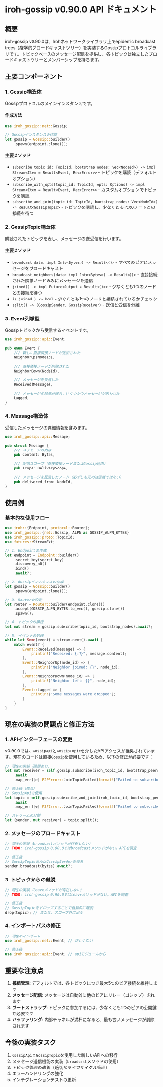 # iroh-gossip v0.90.0 API ドキュメント

## 概要

iroh-gossip v0.90.0は、Irohネットワークライブラリ上でepidemic broadcast trees（疫学的ブロードキャストツリー）を実装するGossipプロトコルライブラリです。トピックベースのメッセージ配信を提供し、各トピックは独立したブロードキャストツリーとメンバーシップを持ちます。

## 主要コンポーネント

### 1. Gossip構造体
Gossipプロトコルのメインインスタンスです。

#### 作成方法
```rust
use iroh_gossip::net::Gossip;

// Gossipインスタンスの作成
let gossip = Gossip::builder()
    .spawn(endpoint.clone());
```

#### 主要メソッド
- `subscribe(topic_id: TopicId, bootstrap_nodes: Vec<NodeId>) -> impl Stream<Item = Result<Event, RecvError>>` - トピックを購読（デフォルトオプション）
- `subscribe_with_opts(topic_id: TopicId, opts: Options) -> impl Stream<Item = Result<Event, RecvError>>` - カスタムオプションでトピックを購読
- `subscribe_and_join(topic_id: TopicId, bootstrap_nodes: Vec<NodeId>) -> Result<GossipTopic>` - トピックを購読し、少なくとも1つのノードとの接続を待つ

### 2. GossipTopic構造体
購読されたトピックを表し、メッセージの送受信を行います。

#### 主要メソッド
- `broadcast(data: impl Into<Bytes>) -> Result<()>` - すべてのピアにメッセージをブロードキャスト
- `broadcast_neighbors(data: impl Into<Bytes>) -> Result<()>` - 直接接続された隣接ノードのみにメッセージを送信
- `joined() -> impl Future<Output = Result<()>>` - 少なくとも1つのノードとの接続を待つ
- `is_joined() -> bool` - 少なくとも1つのノードと接続されているかチェック
- `split() -> (GossipSender, GossipReceiver)` - 送信と受信を分離

### 3. Event列挙型
Gossipトピックから受信するイベントです。

```rust
use iroh_gossip::api::Event;

pub enum Event {
    /// 新しい直接隣接ノードが追加された
    NeighborUp(NodeId),
    
    /// 直接隣接ノードが削除された
    NeighborDown(NodeId),
    
    /// メッセージを受信した
    Received(Message),
    
    /// メッセージの処理が遅れ、いくつかのメッセージが失われた
    Lagged,
}
```

### 4. Message構造体
受信したメッセージの詳細情報を含みます。

```rust
use iroh_gossip::api::Message;

pub struct Message {
    /// メッセージの内容
    pub content: Bytes,
    
    /// 配信スコープ（直接隣接ノードまたはGossip経由）
    pub scope: DeliveryScope,
    
    /// メッセージを配信したノード（必ずしも元の送信者ではない）
    pub delivered_from: NodeId,
}
```

## 使用例

### 基本的な使用フロー

```rust
use iroh::{Endpoint, protocol::Router};
use iroh_gossip::{net::Gossip, ALPN as GOSSIP_ALPN_BYTES};
use iroh_gossip::proto::TopicId;
use futures::StreamExt;

// 1. Endpointの作成
let endpoint = Endpoint::builder()
    .secret_key(secret_key)
    .discovery_n0()
    .bind()
    .await?;

// 2. Gossipインスタンスの作成
let gossip = Gossip::builder()
    .spawn(endpoint.clone());

// 3. Routerの設定
let router = Router::builder(endpoint.clone())
    .accept(GOSSIP_ALPN_BYTES.to_vec(), gossip.clone())
    .spawn();

// 4. トピックの購読
let mut stream = gossip.subscribe(topic_id, bootstrap_nodes).await?;

// 5. イベントの処理
while let Some(event) = stream.next().await {
    match event? {
        Event::Received(message) => {
            println!("Received: {:?}", message.content);
        },
        Event::NeighborUp(node_id) => {
            println!("Neighbor joined: {}", node_id);
        },
        Event::NeighborDown(node_id) => {
            println!("Neighbor left: {}", node_id);
        },
        Event::Lagged => {
            println!("Some messages were dropped");
        }
    }
}
```

## 現在の実装の問題点と修正方法

### 1. APIインターフェースの変更

v0.90.0では、`GossipApi`と`GossipTopic`を介したAPIアクセスが推奨されています。現在のコードは直接`Gossip`を使用しているため、以下の修正が必要です：

```rust
// 現在の実装（問題あり）
let mut receiver = self.gossip.subscribe(iroh_topic_id, bootstrap_peers)
    .await
    .map_err(|e| P2PError::JoinTopicFailed(format!("Failed to subscribe to topic: {}", e)))?;

// 修正後（推奨）
// GossipApiを使用
let topic = self.gossip.subscribe_and_join(iroh_topic_id, bootstrap_peers)
    .await
    .map_err(|e| P2PError::JoinTopicFailed(format!("Failed to subscribe to topic: {}", e)))?;

// ストリームの分割
let (sender, mut receiver) = topic.split();
```

### 2. メッセージのブロードキャスト

```rust
// 現在の実装（broadcastメソッドが存在しない）
// TODO: iroh-gossip 0.90.0ではbroadcastメソッドがない。APIを調査

// 修正後
// GossipTopicまたはGossipSenderを使用
sender.broadcast(bytes).await?;
```

### 3. トピックからの離脱

```rust
// 現在の実装（leaveメソッドが存在しない）
// TODO: iroh-gossip 0.90.0ではleaveメソッドがない。APIを調査

// 修正後
// GossipTopicをドロップすることで自動的に離脱
drop(topic); // または、スコープ外に出る
```

### 4. インポートパスの修正

```rust
// 現在のインポート
use iroh_gossip::net::Event; // 正しくない

// 修正後
use iroh_gossip::api::Event; // apiモジュールから
```

## 重要な注意点

1. **接続管理**: デフォルトでは、各トピックにつき最大5つのピア接続を維持します
2. **メッセージ配信**: メッセージは自動的に他のピアにリレー（ゴシップ）されます
3. **ブートストラップ**: トピックに参加するには、少なくとも1つのピアの公開鍵が必要です
4. **バッファリング**: 内部チャネルが満杯になると、最も古いメッセージが削除されます

## 今後の実装タスク

1. `GossipApi`と`GossipTopic`を使用した新しいAPIへの移行
2. メッセージ送信機能の実装（`broadcast`メソッドの使用）
3. トピック管理の改善（適切なライフサイクル管理）
4. エラーハンドリングの強化
5. インテグレーションテストの更新